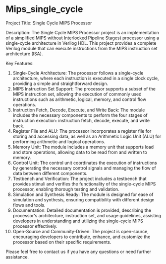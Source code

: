 # Mips_single_cycle
Project Title: Single Cycle MIPS Processor

Description:
The Single Cycle MIPS Processor project is an implementation of a simplified MIPS  without Interlocked Pipeline Stages) processor using a single-cycle architecture in Verilog HDL.
This project provides a complete Verilog module that can execute instructions from the MIPS instruction set architecture (ISA).

Key Features:
1. Single-Cycle Architecture: The processor follows a single-cycle architecture, where each instruction is executed in a single clock cycle, providing a simple and straightforward design.
2. MIPS Instruction Set Support: The processor supports a subset of the MIPS instruction set, allowing the execution of commonly used instructions such as arithmetic, logical, memory, and control flow operations.
3. Instruction Fetch, Decode, Execute, and Write Back: The module includes the necessary components to perform the four stages of instruction execution: instruction fetch, decode, execute, and write back.
4. Register File and ALU: The processor incorporates a register file for storing and accessing data, as well as an Arithmetic Logic Unit (ALU) for performing arithmetic and logical operations.
5. Memory Unit: The module includes a memory unit that supports load and store operations, allowing data to be read from and written to memory.
6. Control Unit: The control unit coordinates the execution of instructions by generating the necessary control signals and managing the flow of data between different components.
7. Testbench and Verification: The project includes a testbench that provides stimuli and verifies the functionality of the single-cycle MIPS processor, enabling thorough testing and validation.
8. Simulation and Synthesis Ready: The module is designed for ease of simulation and synthesis, ensuring compatibility with different design flows and tools.
9. Documentation: Detailed documentation is provided, describing the processor's architecture, instruction set, and usage guidelines, assisting developers in understanding and utilizing the single-cycle MIPS processor effectively.
10. Open-Source and Community-Driven: The project is open-source, encouraging developers to contribute, enhance, and customize the processor based on their specific requirements.


Please feel free to contact us if you have any questions or need further assistance.
